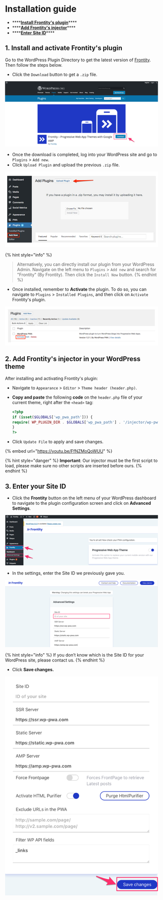# Installation guide

* \*\*\*\*[**Install Frontity's plugin**](wp-pwa-plugin-installation.md#1-install-and-activate-the-wordpress-pwa-plugin)\*\*\*\*
* \*\*\*\*[**Add Frontity's injector**](wp-pwa-plugin-installation.md#2-add-frontitys-injector-in-your-wordpress-theme)\*\*\*\*
* \*\*\*\*[**Enter Site ID**](wp-pwa-plugin-installation.md#3-enter-your-site-id)\*\*\*\*

## 1. Install and activate Frontity's plugin

Go to the WordPress Plugin Directory to get the latest version of [Frontity](https://wordpress.org/plugins/wp-pwa/). Then follow the steps below.

* Click the `Download` button to get a `.zip` file.

![](../.gitbook/assets/frontity_-_progressive_web_app_themes_with_google_amp___wordpress_org.png)

* Once the download is completed, log into your WordPress site and go to `Plugins` &gt; `Add new`.
* Click `Upload Plugin` and upload the previous `.zip` file.

![](../.gitbook/assets/upload_plugin_wordpress.jpg)

{% hint style="info" %}
> Alternatively, you can directly install our plugin from your WordPress Admin. Navigate on the left menu to `Plugins` &gt; `Add new` and search for "Frontity" \(By Frontity\). Then click the `Install Now` button.
{% endhint %}

* Once installed, remember to **Activate** the plugin. To do so, you can navigate to `Plugins` &gt; `Installed Plugins`, and then click on `Activate` Frontity's plugin.

![](../.gitbook/assets/activate_wordpress_pwa.jpg)

## 2. Add Frontity's injector in your WordPress theme

After installing and activating Frontity's plugin:

* Navigate to `Appearance` &gt; `Editor` &gt; `Theme header (header.php)`.
* **Copy and paste** the following **code** on the `header.php` file of your current theme, right after the `<head>` tag:  


  ```php
  <?php
  if (isset($GLOBALS['wp_pwa_path'])) {
  require( WP_PLUGIN_DIR . $GLOBALS['wp_pwa_path'] . '/injector/wp-pwa-injector.php');
  }
  ?>
  ```

* Click `Update File` to apply and save changes.

{% embed url="https://youtu.be/FfNZMoQoWUU" %}

{% hint style="danger" %}
**Important**: Our injector must be the first script to load, please make sure no other scripts are inserted before ours.
{% endhint %}

## 3. Enter your Site ID

* Click the **Frontity** button on the left menu of your WordPress dashboard to navigate to the plugin configuration screen and click on **Advanced** **Settings**.

![](../.gitbook/assets/dashboard_-_frontity_-_wordpress.png)

* In the settings, enter the Site ID we previously gave you.

![](../.gitbook/assets/advanced_settings_-_frontity_-_wordpress.png)

{% hint style="info" %}
If you don’t know which is the Site ID for your WordPress site, please contact us.
{% endhint %}

* Click **Save changes.**

![](../.gitbook/assets/advanced_settings_-_frontity_-_wordpress-2%20%282%29.png)

